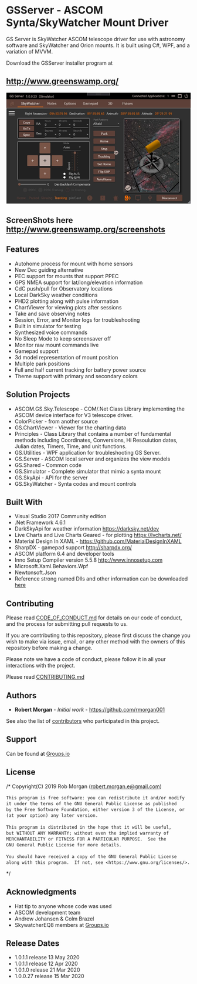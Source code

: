 # GSServer - ASCOM Synta/SkyWatcher Mount Driver
GS Server is SkyWatcher ASCOM telescope driver for use with astronomy software and SkyWatcher and Orion mounts.  It is built using C#, WPF, and a variation of MVVM.

Download the GSServer installer program at 
## http://www.greenswamp.org/

![Alt text](Docs/gsserver2.jpg?raw=true "GSServer")

## ScreenShots here http://www.greenswamp.org/screenshots

## Features

* Autohome process for mount with home sensors
* New Dec guiding alternative
* PEC support for mounts that support PPEC
* GPS NMEA support for lat/long/elevation information
* CdC push/pull for Observatory locations 
* Local DarkSky weather conditions
* PHD2 plotting along with pulse information
* ChartViewer for viewing plots after sessions
* Take and save observing notes
* Session, Error, and Monitor logs for troubleshooting
* Built in simulator for testing
* Synthesized voice commands
* No Sleep Mode to keep screensaver off
* Monitor raw mount commands live
* Gamepad support
* 3d model representation of mount position
* Multiple park positions
* Full and half current tracking for battery power source
* Theme support with primary and secondary colors

## Solution Projects

* ASCOM.GS.Sky.Telescope - COM/.Net Class Library implementing the ASCOM device interface for V3 telescope driver.
* ColorPicker - from another source
* GS.ChartViewer - Viewer for the charting data
* Principles - Class Library that contains a number of fundamental methods including Coordinates, Conversions, Hi Resoulution dates,               Julian dates, Timers, Time, and unit functions.
* GS.Utilities - WPF application for troubleshooting GS Server.
* GS.Server - ASCOM local server and organizes the view models 
* GS.Shared - Common code
* GS.Simulator - Complete simulator that mimic a synta mount
* GS.SkyApi - API for the server
* GS.SkyWatcher - Synta codes and mount controls

## Built With

* Visual Studio 2017 Community edition
* .Net Framework 4.6.1
* DarkSkyApi for weather information https://darksky.net/dev
* Live Charts and Live Charts Geared - for plotting https://lvcharts.net/
* Material Design In XAML - https://github.com/MaterialDesignInXAML
* SharpDX - gamepad support http://sharpdx.org/
* ASCOM platform 6.4 and developer tools
* Inno Setup Compiler version 5.5.8 http://www.innosetup.com
* Microsoft.Xaml.Behaviors.Wpf
* Newtonsoft.Json
* Reference strong named Dlls and other information can be downloaded [here](https://drive.google.com/open?id=13nAFTjvD_HTZVNBRV0BwxsHk0EmJ1ayi)

## Contributing

Please read [CODE_OF_CONDUCT.md](https://github.com/rmorgan001/GSServer/blob/master/Docs/CODE_OF_CONDUCT.md) for details on our code of conduct, and the process for submitting pull requests to us.

If you are contributing to this repository, please first discuss the change you wish to make via issue,
email, or any other method with the owners of this repository before making a change. 

Please note we have a code of conduct, please follow it in all your interactions with the project.

Please read [CONTRIBUTING.md](https://github.com/rmorgan001/GSServer/blob/master/Docs/CONTRIBUTING.md)

## Authors

* **Robert Morgan** - *Initial work* - https://github.com/rmorgan001

See also the list of [contributors](https://github.com/your/project/contributors) who participated in this project.

## Support

Can be found at [Groups.io](https://groups.io/g/GSS)

## License

/* 
    Copyright(C) 2019  Rob Morgan (robert.morgan.e@gmail.com)

    This program is free software: you can redistribute it and/or modify
    it under the terms of the GNU General Public License as published
    by the Free Software Foundation, either version 3 of the License, or
    (at your option) any later version.

    This program is distributed in the hope that it will be useful,
    but WITHOUT ANY WARRANTY; without even the implied warranty of
    MERCHANTABILITY or FITNESS FOR A PARTICULAR PURPOSE.  See the
    GNU General Public License for more details.

    You should have received a copy of the GNU General Public License
    along with this program.  If not, see <https://www.gnu.org/licenses/>.
 */

## Acknowledgments

* Hat tip to anyone whose code was used
* ASCOM development team
* Andrew Johansen & Colm Brazel
* SkywatcherEQ8 members at [Groups.io](https://groups.io/g/SkywatcherEQ8)

## Release Dates

* 1.0.1.1 release 13 May 2020
* 1.0.1.1 release 12 Apr 2020
* 1.0.1.0 release 21 Mar 2020
* 1.0.0.27 release 15 Mar 2020

